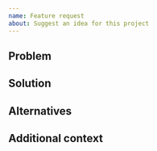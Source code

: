 ```yaml
---
name: Feature request
about: Suggest an idea for this project
---
```


## Problem

<!-- Describe what the problem is. Ex. I'm always frustrated when [...] -->

## Solution

<!-- Describe your proposed solution to the problem. -->

## Alternatives

<!-- Explain any alternative solutions or features you've considered. -->

## Additional context

<!-- Add any other context or screenshots about the feature request here. -->
